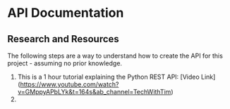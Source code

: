 # API Documentation

## Research and Resources

The following steps are a way to understand how to create the API for this project - assuming no prior knowledge.

1. This is a 1 hour tutorial explaining the Python REST API: [Video Link] (https://www.youtube.com/watch?v=GMppyAPbLYk&t=164s&ab_channel=TechWithTim)
2. 